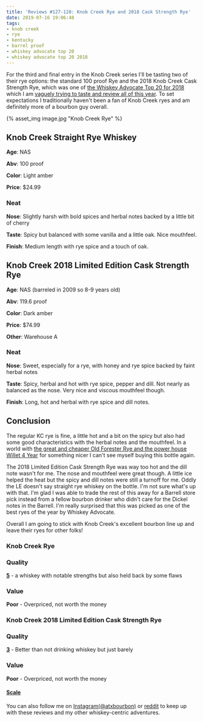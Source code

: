 ```yaml
---
title: 'Reviews #127-128: Knob Creek Rye and 2018 Cask Strength Rye'
date: 2019-07-16 19:06:48
tags:
- knob creek
- rye
- kentucky
- barrel proof
- whiskey advocate top 20 
- whiskey advocate top 20 2018
---
```

For the third and final entry in the Knob Creek series I'll be tasting two of their rye options: the standard 100 proof Rye and the 2018 Knob Creek Cask Strength Rye, which was one of [the Whiskey Advocate Top 20 for 2018](http://whiskyadvocate.com/top20/2018/) which I am [vaguely trying to taste and review all of this year](https://atxbourbon.com/tags/whiskey-advocate-top-20-2018/). To set expectations I traditionally haven't been a fan of Knob Creek ryes and am definitely more of a bourbon guy overall.

{% asset_img image.jpg "Knob Creek Rye" %}

## Knob Creek Straight Rye Whiskey
**Age**: NAS

**Abv**: 100 proof

**Color**: Light amber

**Price**: $24.99

### Neat
**Nose**: Slightly harsh with bold spices and herbal notes backed by a little bit of cherry 

**Taste**: Spicy but balanced with some vanilla and a little oak. Nice mouthfeel.

**Finish**: Medium length with rye spice and a touch of oak.

## Knob Creek 2018 Limited Edition Cask Strength Rye
**Age**: NAS (barreled in 2009 so 8-9 years old)

**Abv**: 119.6 proof

**Color**: Dark amber

**Price**: $74.99

**Other**: Warehouse A

### Neat
**Nose**: Sweet, especially for a rye, with honey and rye spice backed by faint herbal notes

**Taste**: Spicy, herbal and hot with rye spice, pepper and dill. Not nearly as balanced as the nose. Very nice and viscous mouthfeel though.

**Finish**: Long, hot and herbal with rye spice and dill notes.


## Conclusion

The regular KC rye is fine, a little hot and a bit on the spicy but also had some good characteristics with the herbal notes and the mouthfeel. In a world with [the great and cheaper Old Forester Rye and the power house Willet 4 Year](https://atxbourbon.com/2019/02/07/Reviews-70-71-Old-Forester-Rye-Whisky-and-Willet-Family-Estate-4-Year-114-4-Proof/) for something nicer I can't see myself buying this bottle again.

The 2018 Limited Edition Cask Strength Rye was way too hot and the dill note wasn't for me. The nose and mouthfeel were great though. A little ice helped the heat but the spicy and dill notes were still a turnoff for me. Oddly the LE doesn't say straight rye whiskey on the bottle. I'm not sure what's up with that. I'm glad I was able to trade the rest of this away for a Barrell store pick instead from a fellow bourbon drinker who didn't care for the Dickel notes in the Barrell. I'm really surprised that this was picked as one of the best ryes of the year by Whiskey Advocate.

Overall I am going to stick with Knob Creek's excellent bourbon line up and leave their ryes for other folks!

### Knob Creek Rye

### Quality
[**5**](https://atxbourbon.com/tags/5/) - a whiskey with notable strengths but also held back by some flaws

### Value
**Poor** - Overpriced, not worth the money

### Knob Creek 2018 Limited Edition Cask Strength Rye

### Quality
[**3**](https://atxbourbon.com/tags/3/) - Better than not drinking whiskey but just barely

### Value
**Poor** - Overpriced, not worth the money


#### [Scale](http://atxbourbon.com/Scale/)

You can also follow me on [Instagram(@atxbourbon)](https://www.instagram.com/atxbourbon/) or [reddit](https://www.reddit.com/r/scottmotorraddrinks/) to keep up with these reviews and my other whiskey-centric adventures.
